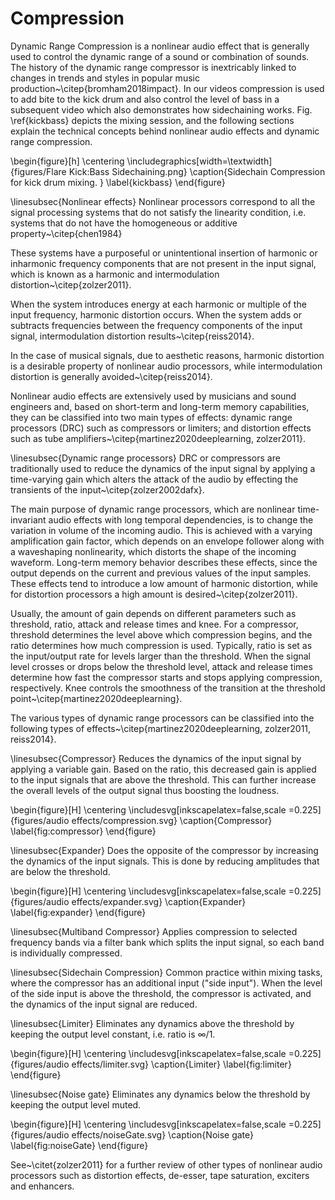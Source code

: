 # Compression

Dynamic Range Compression is a nonlinear audio effect that is generally used to control the dynamic range of a sound or combination of sounds. The history of the dynamic range compressor is inextricably linked to changes in trends and styles in popular music production~\citep{bromham2018impact}. In our videos compression is used to add bite to the kick drum and also control the level of bass in a subsequent video which also demonstrates how sidechaining works. Fig. \ref{kickbass} depicts the mixing session, and the following sections explain the technical concepts behind nonlinear audio effects and dynamic range compression.

\begin{figure}[h]
\centering
\includegraphics[width=\textwidth]{figures/Flare Kick:Bass Sidechaining.png}
\caption{Sidechain Compression for kick drum mixing. }
\label{kickbass}
\end{figure}


\linesubsec{Nonlinear effects} Nonlinear processors correspond to all the signal processing systems that do not satisfy the linearity condition, i.e. systems that do not have the homogeneous or additive property~\citep{chen1984}
 
These systems have a purposeful or unintentional insertion of harmonic or inharmonic frequency components that are not present in the input signal, which is known as a harmonic and intermodulation distortion~\citep{zolzer2011}.

When the system introduces energy at each harmonic or multiple of the input frequency, harmonic distortion occurs. When the system adds or subtracts frequencies between the frequency components of the input signal, intermodulation distortion results~\citep{reiss2014}.
 
In the case of musical signals, due to aesthetic reasons, harmonic distortion is a desirable property of nonlinear audio processors, while intermodulation distortion is generally avoided~\citep{reiss2014}.
 
Nonlinear audio effects are extensively used by musicians and sound engineers and, based on short-term and long-term memory capabilities, they can be classified into two main types of effects: dynamic range processors (DRC) such as compressors or limiters; and distortion effects such as tube amplifiers~\citep{martinez2020deeplearning, zolzer2011}.

\linesubsec{Dynamic range processors} DRC or compressors are traditionally used to reduce the dynamics of the input signal by applying a time-varying gain which alters the attack of the audio by effecting the transients of the input~\citep{zolzer2002dafx}.
 
The main purpose of dynamic range processors, which are nonlinear time-invariant audio effects with long temporal dependencies, is to change the variation in volume of the incoming audio. This is achieved with a varying amplification gain factor, which depends on an envelope follower along with a waveshaping nonlinearity, which distorts the shape of the incoming waveform. Long-term memory behavior describes these effects, since the output depends on the current and previous values of the input samples. These effects tend to introduce a low amount of harmonic distortion, while for distortion processors a high amount is desired~\citep{zolzer2011}.
 
Usually, the amount of gain depends on different parameters such as threshold, ratio, attack and release times and knee. For a compressor, threshold determines the level above which compression begins, and the ratio determines how much compression is used. Typically, ratio is set as the input/output rate for levels larger than the threshold. When the signal level crosses or drops below the threshold level, attack and release times determine how fast the compressor starts and stops applying compression, respectively. Knee controls the smoothness of the transition at the threshold point~\citep{martinez2020deeplearning}.
 
The various types of dynamic range processors can be classified into the following types of effects~\citep{martinez2020deeplearning, zolzer2011, reiss2014}.

\linesubsec{Compressor} Reduces the dynamics of the input signal by applying a variable gain. Based on the ratio, this decreased gain is applied to the input signals that are above the threshold. This can further increase the overall levels of the output signal thus boosting the loudness. 

\begin{figure}[H]
    \centering
    \includesvg[inkscapelatex=false,scale =0.225]{figures/audio effects/compression.svg}
    \caption{Compressor}
    \label{fig:compressor}
\end{figure}

\linesubsec{Expander} Does the opposite of the compressor by increasing the dynamics of the input signals. This is done by reducing amplitudes that are below the threshold.

\begin{figure}[H]
    \centering
    \includesvg[inkscapelatex=false,scale =0.225]{figures/audio effects/expander.svg}
    \caption{Expander}
    \label{fig:expander}
\end{figure}

\linesubsec{Multiband Compressor} Applies compression to selected frequency bands via a filter bank which splits the input signal, so each band is individually compressed.
 
\linesubsec{Sidechain Compression} Common practice within mixing tasks, where the compressor has an additional input ("side input"). When the level of the side input is above the threshold, the compressor is activated, and the dynamics of the input signal are reduced.

\linesubsec{Limiter} Eliminates any dynamics above the threshold by keeping the output level constant, i.e. ratio is $\infty$/1.

\begin{figure}[H]
    \centering
    \includesvg[inkscapelatex=false,scale =0.225]{figures/audio effects/limiter.svg}
    \caption{Limiter}
    \label{fig:limiter}
\end{figure}

\linesubsec{Noise gate} Eliminates any dynamics below the threshold by keeping the output level muted.

\begin{figure}[H]
    \centering
    \includesvg[inkscapelatex=false,scale =0.225]{figures/audio effects/noiseGate.svg}
    \caption{Noise gate}
    \label{fig:noiseGate}
\end{figure}

See~\citet{zolzer2011} for a further review of other types of nonlinear audio processors such as distortion effects, de-esser, tape saturation, exciters and enhancers.
